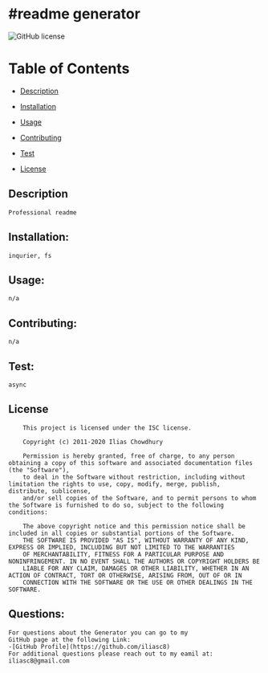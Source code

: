 
<h1> #readme generator </h1>

![GitHub license](https://img.shields.io/badge/license-ISC2.0-blue.svg)

<h1>  Table of Contents </h1>

* [Description](#description) 

* [Installation](#installation) 

* [Usage](#usage) 

* [Contributing](#contributing) 

* [Test](#test) 


* [License](#license) 

  
## Description
    Professional readme
## Installation:
    inqurier, fs    
## Usage:
    n/a   
## Contributing:
    n/a 
## Test:
    async
 

## License
        This project is licensed under the ISC license.

        Copyright (c) 2011-2020 Ilias Chowdhury

        Permission is hereby granted, free of charge, to any person obtaining a copy of this software and associated documentation files (the "Software"),
        to deal in the Software without restriction, including without limitation the rights to use, copy, modify, merge, publish, distribute, sublicense, 
        and/or sell copies of the Software, and to permit persons to whom the Software is furnished to do so, subject to the following conditions:

        The above copyright notice and this permission notice shall be included in all copies or substantial portions of the Software.
        THE SOFTWARE IS PROVIDED "AS IS", WITHOUT WARRANTY OF ANY KIND, EXPRESS OR IMPLIED, INCLUDING BUT NOT LIMITED TO THE WARRANTIES 
        OF MERCHANTABILITY, FITNESS FOR A PARTICULAR PURPOSE AND NONINFRINGEMENT. IN NO EVENT SHALL THE AUTHORS OR COPYRIGHT HOLDERS BE 
        LIABLE FOR ANY CLAIM, DAMAGES OR OTHER LIABILITY, WHETHER IN AN ACTION OF CONTRACT, TORT OR OTHERWISE, ARISING FROM, OUT OF OR IN 
        CONNECTION WITH THE SOFTWARE OR THE USE OR OTHER DEALINGS IN THE SOFTWARE.
     
## Questions:
    For questions about the Generator you can go to my 
    GitHub page at the following Link:
    -[GitHub Profile](https://github.com/iliasc8)    
    For additional questions please reach out to my eamil at: iliasc8@gmail.com
 


